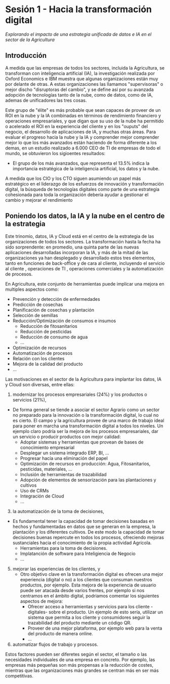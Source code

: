 # Sesión 1 - Hacia la transformación digital

*Explorando el impacto de una estrategia unificada de datos e IA en el sector de la Agricultura*


## Introducción

A medida que las empresas de todos los sectores, incluida la Agricultura, se transforman con inteligencia artificial (IA), la investigación realizada por Oxford  Economics e IBM muestra que algunas organizaciones están muy por delante de otras. A estas organizaciones las llamamos "supervisoras" o mejor discho "disruptoras del cambio", y se define así por su avanzada adopción de tecnologías tanto de la nube, como de datos, como de IA, ademas de unificadores las tres cosas.

Este grupo de "élite" es más probable que sean capaces de proveer de un ROI en la nube y la IA combinadas en términos de rendimiento financiero y operaciones empresariales, y que digan que su uso de la nube ha permitido o acelerado el ROI en la experiencia del cliente y en los "ouputs" del negocio, el desarrollo de aplicaciones de IA, y muchas otras áreas. Para evaluar el progreso hacia la nube y la IA y comprender mejor comprender mejor lo que los más avanzados están haciendo de forma diferente a los demas, en un estudio realizado a 6.000 CEO de TI de empresas de todo el mundo, se obtuvieron los sigioentes resultados:

- El grupo de los más avanzados, que representa el 13.5% indica la importancia estratégica de la inteligencia artificial, los datos y la nube.

A medida que los CIO y los CTO siguen asumiendo un papel más estratégico en el liderazgo de los esfuerzos de innovación y transformación digital, la búsqueda de tecnologías digitales como parte de una estrategia cohesionada para toda la organización debería ayudar a gestionar el cambio y mejorar el rendimiento

## Poniendo los datos, la IA y la nube en el centro de la estrategia

Este trinomio, datos, IA y Cloud está en el centro de la estrategia de las organizaciones de todos los sectores. La transformación hasta la fecha ha sido sorprendente: en promedio, una quinta parte de las nuevas aplicaciones desarrolladas incorporan la IA, y más de la mitad de las organizaciones ya han desplegado y desarrollado estos tres elementos, tanto en funciones de back-office y de cara al cliente, incluyendo el servicio al cliente , operaciones de TI , operaciones comerciales y la automatización de procesos.

En Agricultura, este conjunto de herramientas puede implicar una mejora en multiples aspectos como:

- Prevención y detección de enfermedades
- Predicción de cosechas
- Planificación de cosechas y plantación
- Selección de semillas
- Reducción/Optimización de consumos e insumos
  - Reducción de fitosanitarios
  - Reducción de pesticidas
  - Reducción de consumo de agua
  - ...
- Optimización de recursos
- Automatización de procesos 
- Relación con los clientes
- Mejora de la calidad del producto
- ...

Las motivaciones en el sector de la Agricultura para implantar los datos, IA y Cloud son diversas, entre ellas:
1. modernizar los procesos empresariales (24%) y los productos o servicios (21%), 
  - De forma general se tiende a asociar el sector Agrario como un sector no preparado para la innovación o la transformación digital, lo cual no es cierto. El campo y la agricultura provee de una marco de trabajo ideal para poner en marcha una transformación digital a todos los niveles. Un ejemplo claro podría ser la mejora de los procesos empresariales, dar un servicio o producir productos con mejor calidad:
    - Adoptar sistemas y herramientas que provean de bases de conocimiento empresarial
    - Desplegar un sistema integrado ERP, BI, ...
    - Progresar hacía una eliminación del papel
    - Optimización de recursos en producción: Agua, Fitosanitarios, pesticidas, materiales, ... 
    - Inclusión de herramientas de trazabilidad
    - Adopción de elementos de sensorización para las plantaciones y cultivos
    - Uso de CRMs
    - Integración de Cloud
    - ...
3. la automatización de la toma de decisiones, 
- Es fundamental tener la capacidad de tomar decisiones basadas en hechos y fundamentadas en datos que se generan en la empresa, la plantación y los diferentes cultivos. De este modo la capacidad de tomar decisiones buenas repercute en todos los procesos, ofreciendo mejoras sustanciales hacia el conocimiento de la propia actividad Agrícola.
    - Herramientas para la toma de decisiones.
    - Implatanción de software para Inteligiencia de Negocio
    - ...
5. mejorar las experiencias de los clientes, y 
    - Otro objetivo clave en la transformación digital es ofrecen una mejor experiencia (digital o no) a los clientes que consuman nuestros productos, por ejemplo. Esta mejora de la experiencia de usuario puede ser atacada desde varios frentes, por ejemplo si nos centramos en el ámbito digital, podriamos comentar los siguientes aspectos de mejora:
      - Ofrecer acceso a herramientas y servicios para los cliente -digitales-  sobre el producto. Un ejemplo de esto sería, utilizar un sistema que permita a los cliente y consumidores seguir la trazabilidad del producto mediante un código QR. 
      - Proveer de una mejor plataforma, por ejemplo web para la venta del producto de manera online.
      - ...
7. automatizar flujos de trabajo y procesos. 

Estos factores pueden ser diferetes según el sector, el tamaño o las necesidades individuales de una empresa en concreto. Por ejemplo, las empresas más pequeñas son más propensas a la reducción de costes, mientras que las organizaciones más grandes se centran más en ser más competitivas.


